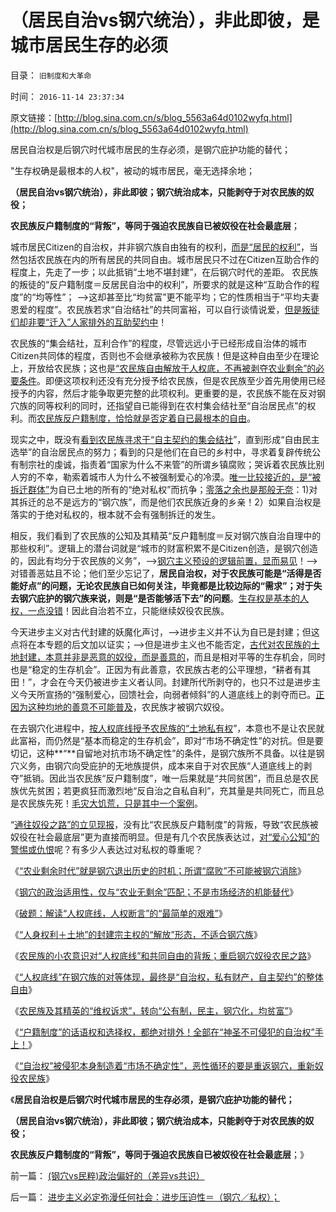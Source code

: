 # （居民自治vs钢穴统治），非此即彼，是城市居民生存的必须

目录： `旧制度和大革命` 

时间： `2016-11-14 23:37:34` 

原文链接：[http://blog.sina.com.cn/s/blog_5563a64d0102wyfq.html](http://blog.sina.com.cn/s/blog_5563a64d0102wyfq.html)

居民自治权是后钢穴时代城市居民的生存必须，是钢穴庇护功能的替代；

"生存权确是最根本的人权"，被动的城市居民，毫无选择余地；

**（居民自治vs钢穴统治），非此即彼；钢穴统治成本，只能剥夺于对农民族的奴役；**

**农民族反户籍制度的“背叛”，等同于强迫农民族自已被奴役在社会最底层**；

城市居民Citizen的自治权，并非钢穴族自由独有的权利，[而是“居民的权利”](../../../2010/3/6/为户籍制度正名，是民主启蒙的关键一环.md)，当然包括农民族在内的所有居民的共同自由。城市居民只不过在Citizen互助合作的程度上，先走了一步；以此抵销“土地不堪封建”，在后钢穴时代的差距。
农民族的叛徒的“反户籍制度＝反居民自治中的权利”，所要求的就是这种“互助合作的程度”的“均等性”；
——>这却甚至比“均贫富”更不能平均；它的性质相当于“平均夫妻恩爱的程度”。农民族若求“自治结社”的共同富裕，可以自行谈情说爱，[但是叛徒们却非要“迁入”人家排外的互助契约中](../../../2013/2/6/契约必定排外，不排外不成为契约.md)！

农民族的“集会结社，互利合作”的程度，尽管远远小于已经形成自治体的城市Citizen共同体的程度，否则也不会继承被称为农民族！但是这种自由至少在理论上，开放给农民族；这也是[“农民族自由解放于人权底，不再被剥夺农业剩余”的必要条件](../../../2016/10/28/“土地不堪封建”所谓“粮食危机”，钢穴让农民贫困的“必要性”.md)。即便这项权利还没有充分授予给农民族，但是农民族至少首先用使用已经授予的内容，然后才能争取更完整的此项权利。更重要的是，农民族不能在反对钢穴族的同等权利的同时，还指望自已能得到在农村集会结社至“自治居民点”的权利。而[农民族反户籍制度，恰恰就是否定着自已最根本的自由](../../../2010/3/4/户籍制度是被错误攻击的民权制度.md)。

现实之中，既没有[看到农民族寻求于“自主契约的集会结社](../../../2016/11/11/农民族在改革开放后，生活空前改善，却广泛背叛“共同自由”；.md)”，直到形成“自由民主选举”的自治居民点的努力；看到的只是他们在自已的乡村中，寻求着复辟传统公有制宗社的虔诚，指责着“国家为什么不来管”的所谓乡镇腐败；哭诉着农民族比别人穷的不幸，勒索着城市人为什么不被强制爱心的冷漠。[唯一比较接近的，是“被拆迁群体”](../../../2010/1/14/产权混乱与拆迁之恶.md)为自已土地的所有的“绝对私权”而抗争；[零落之余也是那般无奈](../../../2014/7/23/维权律师是民粹的英雄，人权标准上的血酬无赖.md)：1)对其拆迁的总不是远方的“钢穴族”，而是他们农民族近身的乡亲！2）如果自治权是落实的于绝对私权的，根本就不会有强制拆迁的发生。

相反，我们看到了农民族的公知及其精英“反户籍制度＝反对钢穴族自治自理中的那些权利”。逻辑上的潜台词就是“城市的财富积累不是Citizen创造，是钢穴创造的，因此有均分于农民族的义务”，——>[钢穴主义预设的逻辑前置，显而易见](../../../2016/11/6/常识命题上的科普，非常简单的艰难；.md)！——>对错善恶姑且不论；他们至少忘记了，**居民自治权，对于农民族可能是“活得是否能好点”的问题，无论农民族自已如何关注，毕竟都是比较边际的“需求”；对于失去钢穴庇护的钢穴族来说，则是“是否能够活下去”的问题**。[生存权是基本的人权，一点没错](../../../2013/6/18/民粹的生存权不属于人权；是奴隶主的恩典，是奴隶的血酬.md)！因此自治若不立，只能继续奴役农民族。

今天进步主义对古代封建的妖魔化声讨，——>进步主义并不认为自已是封建；但这点将在本专题的后文加以证实；——>但是进步主义也不能否定，[古代对农民族的土地封建，本意并非是恶意的奴役，而是善意的](../../../2016/9/30/农业封建时代的底线是人道（生存权），不是人权；.md)，而且是相对平等的生存机会，同时也是“稳定的生存机会”。正因为有此善意，农民族古老的公平理想，“耕者有其田！”，才会在今天仍被进步主义者认同。封建所代所剥夺的，也只不过是进步主义今天所宣扬的“强制爱心，回馈社会，向弱者倾斜”的人道底线上的剥夺而已。[正因为这种均地的善意不可能普及](../../../2012/9/3/人多地少不够分，怎么土改？.md)，农民族才被钢穴奴役。

在去钢穴化进程中，[按人权底线授予农民族的“土地私有权](../../../2009/1/20/把土地产权还给农民，让土地私有化！.md)”，本意也不是让农民就此富裕，而仍然是“基本而稳定的生存机会”，即对“市场不确定性”的对抗。但是要切记，这种**“**自留地对抗市场不确定性”的条件，是钢穴族所不具备。以往是钢穴义务，由钢穴向受庇护的无地族提供，成本来自于对农民族“人道底线上的剥夺”抵销。因此当农民族“反户籍制度”，唯一后果就是“共同贫困”，而且总是农民族优先贫困；若更疯狂而激烈地“反自治之自私自利”，充其量是共同死亡，而且总是农民族先死！[毛灾大饥荒，只是其中一个案例](../../../2012/5/25/为农民工养老不是市民的责任，农奴庄园不是市民的产业.md)。

“[通往奴役之路”的立见现报](../../../2008/10/16/极力维护不公平制度的是受害者自已.md)，没有比“农民族反户籍制度”的背叛，导致“农民族被奴役在社会最底层”更为直接而明显。但是有几个农民族表达过，[对“爱心公知”的警惕或仇恨](../../../2009/9/3/穷穷相报何时了！弱者知多少！.md)呢？有多少人表达过对私权的尊重呢？

《[“农业剩余时代”就是钢穴退出历史的时机；所谓“腐败”不可能被钢穴消除](../../../2016/11/4/“农业剩余时代”就是钢穴退出历史的时机；.md)》

《[钢穴的政治适用性，仅与“农业无剩余”匹配；不是市场经济的机能替代](../../../2016/11/6/常识命题上的科普，非常简单的艰难；.md)》

《[破题：解读“人权底线，人权断言”的“最简单的艰难”](../../../2016/11/7/破题：解读“人权底线，人权断言”的“最简单的艰难”；.md)》

《[“人身权利＋土地”的封建宗主权的“解放”形态，不适合钢穴族](../../../2016/11/8/钢穴对农民族“人权权利+土地”的封建宗主权，及钢穴族.md)》

《[农民族的小农意识对“人权底线”和共同自由的背叛；重启钢穴奴役农民之路](../../../2016/11/9/小农意识的进步势力，对“人权底线”的背叛.md)》

《[“人权底线”在钢穴族的对等体现，最终是“自治权，私有财产，自主契约”的整体自由](../../../2016/11/10/农民族对“人权底线，共同自由”的背叛，兼谈“反户籍制度”.md)》

《[农民族及其精英的“维权诉求”，转向“公有制，民主，钢穴化，均贫富”](../../../2016/11/11/农民族在改革开放后，生活空前改善，却广泛背叛“共同自由”；.md)》

《[“户籍制度”的话语权和选择权，都绝对排外！全部在“神圣不可侵犯的自治权”手上！](../../../2016/11/12/“户籍制度”的话语权和选择权都绝对排外！.md)》

《[“自治权”被侵犯本身制造着“市场不确定性”，恶性循环的要是重返钢穴，重新奴役农民族](../../../2016/11/13/进步主义必定弥漫任何社会：进步压迫性＝（钢穴／私权）；.md)》

《**居民自治权是后钢穴时代城市居民的生存必须，是钢穴庇护功能的替代；**

**（居民自治vs钢穴统治），非此即彼；钢穴统治成本，只能剥夺于对农民族的奴役；**

**农民族反户籍制度的“背叛”，等同于强迫农民族自已被奴役在社会最底层**；》

前一篇： [(钢穴vs民粹)政治偏好的（差异vs共识）](../../../2016/11/18/(钢穴vs民粹)政治偏好的（差异vs共识）.md)

后一篇： [进步主义必定弥漫任何社会：进步压迫性＝（钢穴／私权）；](../../../2016/11/13/进步主义必定弥漫任何社会：进步压迫性＝（钢穴／私权）；.md)

